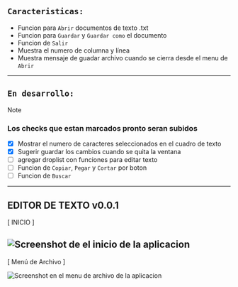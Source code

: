 ## **`Caracteristicas:`**

- Funcion para `Abrir` documentos de texto .txt
- Funcion para `Guardar` y `Guardar como` el documento
- Funcion de `Salir` 
- Muestra el numero de columna y línea 
- Muestra mensaje de guadar archivo cuando se cierra desde el menu de `Abrir`
---
## **`En desarrollo:`**

> [!NOTE]
> ### **Los checks que estan marcados pronto seran subidos**
- [x] Mostrar el numero de caracteres seleccionados en el cuadro de texto
- [x] Sugerir guardar los cambios cuando se quita la ventana
- [ ] agregar droplist con funciones para editar texto
- [ ] Funcion de `Copiar`, `Pegar` y `Cortar` por boton
- [ ] Funcion de `Buscar`
---


## EDITOR DE TEXTO v0.0.1

[ INICIO ] 

![Screenshot de el inicio de la aplicacion](https://i.ibb.co/zJ6jCrS/image.png)
--
[ Menú de Archivo ]

  ![Screenshot en el menu de archivo de la aplicacion](https://i.ibb.co/pbz9b4F/image.png)
